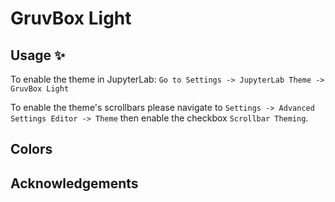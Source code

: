 # GruvBox Light


## Usage ✨

To enable the theme in JupyterLab: `Go to Settings -> JupyterLab Theme -> GruvBox Light`

To enable the theme's scrollbars please navigate to `Settings -> Advanced Settings Editor -> Theme` then enable the checkbox `Scrollbar Theming`.

## Colors

## Acknowledgements

